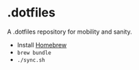 # .dotfiles

A .dotfiles repository for mobility and sanity.

  - Install [Homebrew](http://brew.sh)
  - `brew bundle`
  - `./sync.sh`
